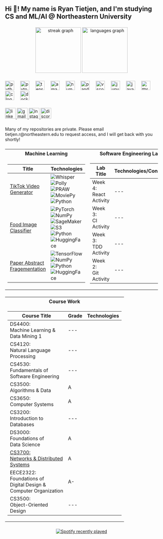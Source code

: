 <h2 align="left">Hi 👋! My name is Ryan Tietjen, and I'm studying CS and ML/AI @ Northeastern University</h2>

###

<div align="center">
  <img src="https://streak-stats.demolab.com?user=RyanTietjen&locale=en&mode=daily&theme=great-gatsby&hide_border=false&border_radius=5" height="150" alt="streak graph"  />
  <img src="https://github-readme-stats.vercel.app/api/top-langs?username=RyanTietjen&locale=en&hide_title=false&layout=compact&card_width=320&langs_count=5&theme=great-gatsby&hide_border=false" height="150" alt="languages graph"  />
</div>

###

<div align="left">
  <img src="https://img.shields.io/badge/Python-3776AB?logo=python&logoColor=white&style=for-the-badge" height="30" alt="python logo"  />
  <img width="12" />
  <img src="https://img.shields.io/badge/PyTorch-EE4C2C?logo=pytorch&logoColor=white&style=for-the-badge" height="30" alt="pytorch logo"  />
  <img width="12" />
  <img src="https://img.shields.io/badge/TensorFlow-FF6F00?logo=tensorflow&logoColor=black&style=for-the-badge" height="30" alt="tensorflow logo"  />
  <img width="12" />
  <img src="https://img.shields.io/badge/Amazon AWS-232F3E?logo=amazonaws&logoColor=white&style=for-the-badge" height="30" alt="amazonwebservices logo"  />
  <img width="12" />
  <img src="https://img.shields.io/badge/NumPy-013243?logo=numpy&logoColor=white&style=for-the-badge" height="30" alt="numpy logo"  />
  <img width="12" />
  <img src="https://img.shields.io/badge/pandas-150458?logo=pandas&logoColor=white&style=for-the-badge" height="30" alt="pandas logo"  />
  <img width="12" />
  <img src="https://img.shields.io/badge/Visual Studio Code-007ACC?logo=visualstudiocode&logoColor=white&style=for-the-badge" height="30" alt="vscode logo"  />
  <img width="12" />
  <img src="https://img.shields.io/badge/Jupyter-F37626?logo=jupyter&logoColor=black&style=for-the-badge" height="30" alt="jupyter logo"  />
  <img width="12" />
  <img src="https://skillicons.dev/icons?i=java" height="30" alt="java logo"  />
  <img width="12" />
  <img src="https://skillicons.dev/icons?i=mysql" height="30" alt="mysql logo"  />
  <img width="12" />
  <img src="https://skillicons.dev/icons?i=c" height="30" alt="c logo"  />
  <img width="12" />
  <img src="https://cdn.simpleicons.org/docker/2496ED" height="30" alt="docker logo"  />
</div>

###



<div align="left">
  <a href="https://www.linkedin.com/in/ryantietjen/" target="_blank">
    <img src="https://img.shields.io/static/v1?message=LinkedIn&logo=linkedin&label=&color=0077B5&logoColor=white&labelColor=&style=for-the-badge" height="35" alt="linkedin logo"  />
  </a>
  <a href="tietjen.r@northeastern.edu" target="_blank">
    <img src="https://img.shields.io/static/v1?message=Gmail&logo=gmail&label=&color=D14836&logoColor=white&labelColor=&style=for-the-badge" height="35" alt="gmail logo"  />
  </a>
  <a href="https://www.instagram.com/ryan_tietjen/?next=%2Fnupowerlifting%2F" target="_blank">
    <img src="https://img.shields.io/static/v1?message=Instagram&logo=instagram&label=&color=E4405F&logoColor=white&labelColor=&style=for-the-badge" height="35" alt="instagram logo"  />
  </a>
  <a href="ryaniwnl" target="_blank">
    <img src="https://img.shields.io/static/v1?message=Discord&logo=discord&label=&color=7289DA&logoColor=white&labelColor=&style=for-the-badge" height="35" alt="discord logo"  />
  </a>
</div>

###

<p align="left">Many of my repositories are private. Please email tietjen.r@northeastern.edu to request access, and I will get back with you shortly!</p>

###


### 
<table>
<tr><th>Machine Learning </th><th>Software Engineering Labs</th></tr>
<tr><td>

|Title | Technologies|
|--|--|
| [TikTok Video Generator](https://github.com/RyanTietjen/ContentGenerator) | ![Whisper](https://img.shields.io/badge/Whisper-black?style=flat-square&logo=openai) ![Polly](https://img.shields.io/badge/Polly-black?style=flat-square&logo=amazon) <br> ![PRAW](https://img.shields.io/badge/PRAW-black?style=flat-square&logo=reddit) ![MoviePy](https://img.shields.io/badge/MoviePy-black?style=flat-square&logo=moviepy) <br> ![Python](https://img.shields.io/badge/Python-black?style=flat-square&logo=python)|
| [Food Image Classifier](https://github.com/RyanTietjen/Food-Classifier-pytorch-ver.-) | ![PyTorch](https://img.shields.io/badge/PyTorch-black?style=flat-square&logo=pytorch) ![NumPy](https://img.shields.io/badge/NumPy-black?style=flat-square&logo=numpy) <br> ![SageMaker](https://img.shields.io/badge/SageMaker-black?style=flat-square&logo=amazon) ![S3](https://img.shields.io/badge/S3-black?style=flat-square&logo=amazon) <br> ![Python](https://img.shields.io/badge/Python-black?style=flat-square&logo=python) ![HuggingFace](https://img.shields.io/badge/Demo-black?style=flat-square&logo=huggingface)|
| [Paper Abstract Fragementation](https://github.com/RyanTietjen/Paper-Fragmentation) | ![TensorFlow](https://img.shields.io/badge/TensorFlow-black?style=flat-square&logo=tensorflow) ![NumPy](https://img.shields.io/badge/NumPy-black?style=flat-square&logo=numpy) <br> ![Python](https://img.shields.io/badge/Python-black?style=flat-square&logo=python) ![HuggingFace](https://img.shields.io/badge/Demo-black?style=flat-square&logo=huggingface)|

</td><td>

|Lab Title | Technologies/Concepts|
|--|--|
| Week 4: <br> React Activity | --- |  |
| Week 3: <br> CI Activity  | --- |  |
| Week 3: <br> TDD Activity | --- |  |
| Week 2: <br> Git Activity | --- |  |


</td></tr> </table>

###
<table>
<tr><th>Course Work</th></tr>
<tr>
<td>

|Course Title | Grade | Technologies|
|--|--|--|
| DS4400: <br> Machine Learning & <br> Data Mining 1 | --- |  |
| CS4120: <br> Natural Language <br> Processing  | --- |  |
| CS4530: <br> Fundamentals of <br> Software Engineering | --- |  |
| CS3500: <br> Algorithms & Data | A |  |
| CS3650: <br> Computer Systems | A |  |
| CS3200: <br> Introduction to <br> Databases | --- |  |
| DS3000: <br> Foundations of <br> Data Science | A |  |
| [CS3700:<br>Networks & Distributed<br>Systems](https://github.com/RyanTietjen/cs3700)| A |  |
| EECE2322: <br> Foundations of <br> Digital Design & <br> Computer Organization | A- |  |
| CS3500: <br> Object-Oriented <br> Design | --- |  |

</td></tr> </table>

###



<div align="center">
  <a href="https://open.spotify.com/user/Yvng_Ryan">
    <img src="https://spotify-recently-played-readme.vercel.app/api?user=6hgph9ohv0dyc7zpjr2i6wfh1&count=5&unique=false" alt="Spotify recently played"  />
  </a>
</div>

###
